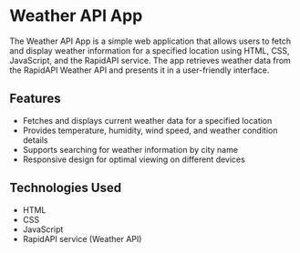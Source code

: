 # Weather API App

The Weather API App is a simple web application that allows users to fetch and display weather information for a specified location using HTML, CSS, JavaScript, and the RapidAPI service. The app retrieves weather data from the RapidAPI Weather API and presents it in a user-friendly interface.

## Features

- Fetches and displays current weather data for a specified location
- Provides temperature, humidity, wind speed, and weather condition details
- Supports searching for weather information by city name 
- Responsive design for optimal viewing on different devices

## Technologies Used

- HTML
- CSS
- JavaScript
- RapidAPI service (Weather API)
